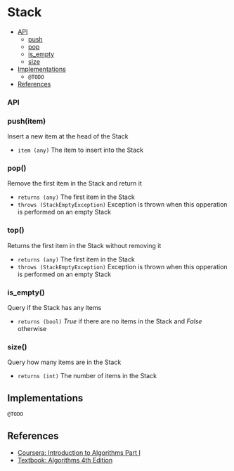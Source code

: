 # Stack

+ [API](#api)
  + [push](#pushelement)
  + [pop](#pop)
  + [is_empty](#is_empty)
  + [size](#size)
+ [Implementations](#implementations)
  + `@TODO`
+ [References](#references)

### API

### push(item)
Insert a new item at the head of the Stack
  + `item (any)` The item to insert into the Stack

### pop()
Remove the first item in the Stack and return it
  + `returns (any)` The first item in the Stack
  + `throws (StackEmptyException)` Exception is thrown when this opperation is performed on an empty Stack

### top()
Returns the first item in the Stack without removing it
  + `returns (any)` The first item in the Stack
  + `throws (StackEmptyException)` Exception is thrown when this opperation is performed on an empty Stack

### is_empty()
Query if the Stack has any items
  + `returns (bool)` *True* if there are no items in the Stack and *False* otherwise

### size()
Query how many items are in the Stack
  + `returns (int)` The number of items in the Stack

## Implementations
`@TODO`

## References
+ [Coursera: Introduction to Algorithms Part I](https://www.coursera.org/learn/introduction-to-algorithms)
+ [Textbook: Algorithms 4th Edition](http://algs4.cs.princeton.edu/15uf/)
